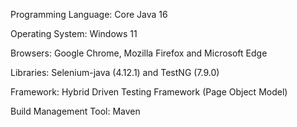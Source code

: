 Programming Language: Core Java 16

Operating System: Windows 11

Browsers: Google Chrome, Mozilla Firefox and Microsoft Edge

Libraries: Selenium-java (4.12.1) and TestNG (7.9.0)

Framework: Hybrid Driven Testing Framework (Page Object Model)

Build Management Tool: Maven
